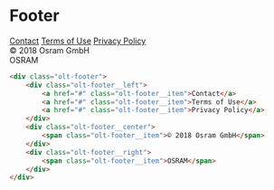 # Footer
<div class="olt-footer">
    <div class="olt-footer__left">
        <a href="#" class="olt-footer__item">Contact</a>
        <a href="#" class="olt-footer__item">Terms of Use</a>
        <a href="#" class="olt-footer__item">Privacy Policy</a>
    </div>
    <div class="olt-footer__center">
        <span class="olt-footer__item">© 2018 Osram GmbH</span>
    </div>
    <div class="olt-footer__right">
        <span class="olt-footer__item">OSRAM</span>
    </div>
</div>

````html
<div class="olt-footer">
    <div class="olt-footer__left">
        <a href="#" class="olt-footer__item">Contact</a>
        <a href="#" class="olt-footer__item">Terms of Use</a>
        <a href="#" class="olt-footer__item">Privacy Policy</a>
    </div>
    <div class="olt-footer__center">
        <span class="olt-footer__item">© 2018 Osram GmbH</span>
    </div>
    <div class="olt-footer__right">
        <span class="olt-footer__item">OSRAM</span>
    </div>
</div>
````